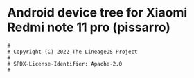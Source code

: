 # Android device tree for Xiaomi Redmi note 11 pro (pissarro)

```
#
# Copyright (C) 2022 The LineageOS Project
#
# SPDX-License-Identifier: Apache-2.0
#
```
